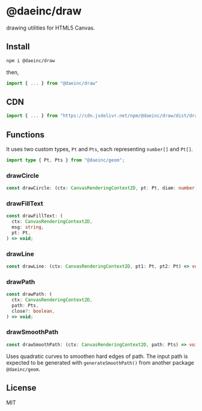 # @daeinc/draw

drawing utilities for HTML5 Canvas.

## Install

```sh
npm i @daeinc/draw
```

then,

```ts
import { ... } from "@daeinc/draw"
```

## CDN

```js
import { ... } from "https://cdn.jsdelivr.net/npm/@daeinc/draw/dist/draw.esm.js"
```

## Functions

It uses two custom types, `Pt` and `Pts`, each representing `number[]` and `Pt[]`.

```ts
import type { Pt, Pts } from "@daeinc/geom";
```

### drawCircle

```ts
const drawCircle: (ctx: CanvasRenderingContext2D, pt: Pt, diam: number) => void;
```

### drawFillText

```ts
const drawFillText: (
  ctx: CanvasRenderingContext2D,
  msg: string,
  pt: Pt,
) => void;
```

### drawLine

```ts
const drawLine: (ctx: CanvasRenderingContext2D, pt1: Pt, pt2: Pt) => void;
```

### drawPath

```ts
const drawPath: (
  ctx: CanvasRenderingContext2D,
  path: Pts,
  close?: boolean,
) => void;
```

### drawSmoothPath

```ts
const drawSmoothPath: (ctx: CanvasRenderingContext2D, path: Pts) => void;
```

Uses quadratic curves to smoothen hard edges of path. The input path is expected to be generated with `generateSmoothPath()` from another package `@daeinc/geom`.

## License

MIT
